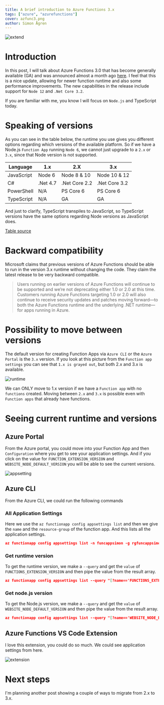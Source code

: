 ```yaml
---
title: A brief introduction to Azure Functions 3.x
tags: ["azure", "azurefunctions"]
cover: azfunc3.png
author: Simon Ågren
---
```


![extend](./azfunc3.png)

# Introduction
In this post, I will talk about Azure Functions 3.0 that has become generally available (GA) and was announced almost a month ago [here](https://azure.microsoft.com/en-us/updates/azure-functions-runtime-30-is-now-available/). I feel that this is a nice update, allowing for newer function runtime and also some performance improvements. The new capabilities in the release include support for `Node 12` and `.Net Core 3.2`. 

If you are familiar with me, you know I will focus on `Node.js` and TypeScript today.

# Speaking of versions
As you can see in the table below, the runtime you use gives you different options regarding which versions of the available platform. So if we have a Node.js `Function App` running `Node 6`, we cannot just upgrade to a `2.x` or `3.x`, since that Node version is not supported.

| Language   | 1.x      | 2.X           | 3.x           |
|------------|----------|---------------|---------------|
| JavaScript | Node 6   | Node 8 & 10   | Node 10 & 12  |
| C#         | .Net 4.7 | .Net Core 2.2 | .Net Core 3.2 |
| PowerShell | N/A      | PS Core 6     | PS Core 6     |
| TypeScript | N/A      | GA            | GA            |

And just to clarify, TypeScript transpiles to JavaScript, so TypeScript versions have the same options regarding Node versions as JavaScript does.

[Table source](https://docs.microsoft.com/sv-se/azure/azure-functions/functions-versions#languages)

# Backward compatibility

Microsoft claims that previous versions of Azure Functions should be able to run in the version 3.x runtime without changing the code. They claim the latest release to be very backward compatible.

> Users running on earlier versions of Azure Functions will continue to be supported and we’re not deprecating either 1.0 or 2.0 at this time. Customers running Azure Functions targeting 1.0 or 2.0 will also continue to receive security updates and patches moving forward—to both the Azure Functions runtime and the underlying .NET runtime—for apps running in Azure. 


# Possibility to move between versions
The default version for creating Function Apps via `Azure CLI` or the `Azure Portal` is the `3.x` version. If you look at this picture from the `Function app settings` you can see that `1.x is grayed out`, but both 2.x and 3.x is available.

![runtime](./runtime2.png)

We can ONLY move to 1.x version if we have a `Function app` with no `functions` created. Moving between `2.x` and `3.x` is possible even with `Function apps` that already have functions.

# Seeing current runtime and versions

## Azure Portal
From the Azure portal, you could move into your Function App and then `Configuration` where you get to see your application settings. And if you click on the value for `FUNCTION_EXTENSION_VERSION` and `WEBSITE_NODE_DEFAULT_VERSION` you will be able to see the current versions. 

![appsetting](./appsetting.png)

## Azure CLI
From the Azure CLI, we could run the following commands

### All Application Settings
Here we use the `az functionapp config appsettings list` and then we give the `name` and the `resource-group` of the function app. And this lists all the application settings.

```json
az functionapp config appsettings list -n funcappsimon -g rgfuncappsimon
```

### Get runtime version
To get the runtime version, we make a `--query` and get the `value` of `FUNCTIONS_EXTENSION_VERSION` and then pipe the value from the result array.  

```json
az functionapp config appsettings list --query "[?name=='FUNCTIONS_EXTENSION_VERSION'].value | [0]" -n funcappsimon -g rgfuncappsimon
```

### Get node.js version
To get the Node.js version, we make a `--query` and get the `value` of `WEBSITE_NODE_DEFAULT_VERSION` and then pipe the value from the result array.

```json
az functionapp config appsettings list --query "[?name=='WEBSITE_NODE_DEFAULT_VERSION'].value | [0]" -n funcappsimon -g rgfuncappsimon
```

## Azure Functions VS Code Extension

I love this extension, you could do so much. We could see application settings from here.

![extension](./extension.png)

# Next steps
I'm planning another post showing a couple of ways to migrate from 2.x to 3.x. 